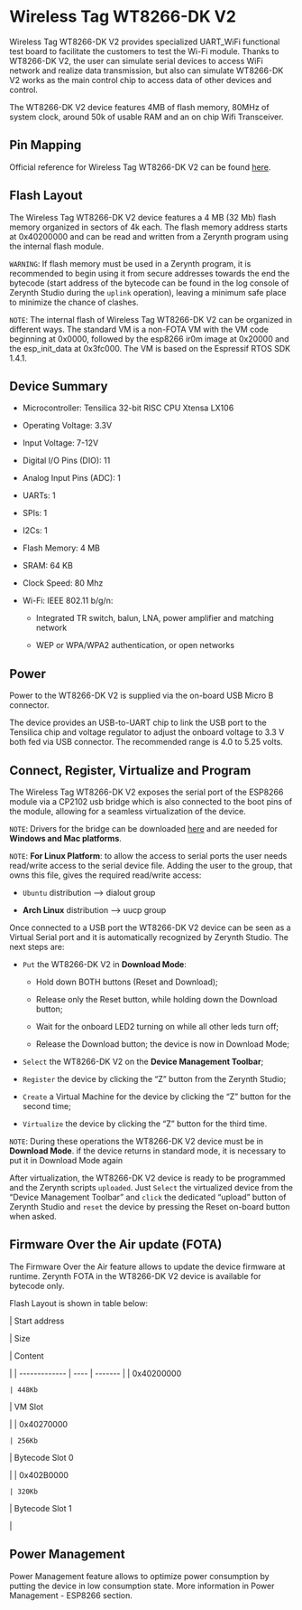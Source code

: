 # Wireless Tag WT8266-DK V2

Wireless Tag WT8266-DK V2 provides specialized UART_WiFi functional test board to facilitate the customers to test the Wi-Fi module.
Thanks to WT8266-DK V2, the user can simulate serial devices to access WiFi network and realize data transmission, but also can simulate WT8266-DK V2 works as the main control chip to access data of other devices and control.

The WT8266-DK V2 device features 4MB of flash memory, 80MHz of system clock, around 50k of usable RAM and an on chip Wifi Transceiver.

## Pin Mapping

Official reference for Wireless Tag WT8266-DK V2 can be found [here](http://www.wireless-tag.com/index.php/product/dis/94.html).

## Flash Layout

The Wireless Tag WT8266-DK V2 device features a 4 MB (32 Mb) flash memory organized in sectors of 4k each. The flash memory address starts at 0x40200000 and can be read and written from a Zerynth program using the internal flash module.

```WARNING```: If flash memory must be used in a Zerynth program, it is recommended to begin using it from secure addresses towards the end the bytecode (start address of the bytecode can be found in the log console of Zerynth Studio during the ```uplink``` operation), leaving a minimum safe place to minimize the chance of clashes.

```NOTE```: The internal flash of Wireless Tag WT8266-DK V2 can be organized in different ways. The standard VM is a non-FOTA VM with the VM code beginning at 0x0000, followed by the esp8266 ir0m image at 0x20000 and the esp_init_data at 0x3fc000. The VM is based on the Espressif RTOS SDK 1.4.1.

## Device Summary


* Microcontroller: Tensilica 32-bit RISC CPU Xtensa LX106


* Operating Voltage: 3.3V


* Input Voltage: 7-12V


* Digital I/O Pins (DIO): 11


* Analog Input Pins (ADC): 1


* UARTs: 1


* SPIs: 1


* I2Cs: 1


* Flash Memory: 4 MB


* SRAM: 64 KB


* Clock Speed: 80 Mhz


* Wi-Fi: IEEE 802.11 b/g/n:


    * Integrated TR switch, balun, LNA, power amplifier and matching network


    * WEP or WPA/WPA2 authentication, or open networks

## Power

Power to the WT8266-DK V2 is supplied via the on-board USB Micro B connector.

The device provides an USB-to-UART chip to link the USB port to the Tensilica chip and voltage regulator to adjust the onboard voltage to 3.3 V both fed via USB connector. The recommended range is 4.0 to 5.25 volts.

## Connect, Register, Virtualize and Program

The Wireless Tag WT8266-DK V2 exposes the serial port of the ESP8266 module via a CP2102 usb bridge which is also connected to the boot pins of the module, allowing for a seamless virtualization of the device.

```NOTE```: Drivers for the bridge can be downloaded [here](https://www.silabs.com/products/mcu/Pages/USBtoUARTBridgeVCPDrivers.aspx) and are needed for **Windows and Mac platforms**.

```NOTE```: **For Linux Platform**: to allow the access to serial ports the user needs read/write access to the serial device file. Adding the user to the group, that owns this file, gives the required read/write access:


* ```Ubuntu``` distribution –> dialout group


* **Arch Linux** distribution –> uucp group

Once connected to a USB port the WT8266-DK V2 device can be seen as a Virtual Serial port and it is automatically recognized by Zerynth Studio. The next steps are:


* ```Put``` the WT8266-DK V2 in **Download Mode**:


    * Hold down BOTH buttons (Reset and Download);


    * Release only the Reset button, while holding down the Download button;


    * Wait for the onboard LED2 turning on while all other leds turn off;


    * Release the Download button; the device is now in Download Mode;


* ```Select``` the WT8266-DK V2 on the **Device Management Toolbar**;


* ```Register``` the device by clicking the “Z” button from the Zerynth Studio;


* ```Create``` a Virtual Machine for the device by clicking the “Z” button for the second time;


* ```Virtualize``` the device by clicking the “Z” button for the third time.

```NOTE```: During these operations the WT8266-DK V2 device must be in **Download Mode**. if the device returns in standard mode, it is necessary to put it in Download Mode again

After virtualization, the WT8266-DK V2 device is ready to be programmed and the  Zerynth scripts ```uploaded```. Just ```Select``` the virtualized device from the “Device Management Toolbar” and ```click``` the dedicated “upload” button of Zerynth Studio and ```reset``` the device by pressing the Reset on-board button when asked.

## Firmware Over the Air update (FOTA)

The Firmware Over the Air feature allows to update the device firmware at runtime. Zerynth FOTA in the WT8266-DK V2 device is available for bytecode only.

Flash Layout is shown in table below:

| Start address

 | Size

 | Content

 |
| ------------- | ---- | ------- |
| 0x40200000

    | 448Kb

 | VM Slot

 |
| 0x40270000

    | 256Kb

 | Bytecode Slot 0

 |
| 0x402B0000

    | 320Kb

 | Bytecode Slot 1

 |
## Power Management

Power Management feature allows to optimize power consumption by putting the device in low consumption state. More information in Power Management - ESP8266 section.

